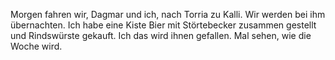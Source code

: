 Morgen fahren wir, Dagmar und ich, nach Torria zu Kalli. Wir werden bei ihm übernachten. Ich habe eine Kiste Bier mit Störtebecker zusammen gestellt und Rindswürste gekauft. Ich das wird ihnen gefallen. Mal sehen, wie die Woche wird.